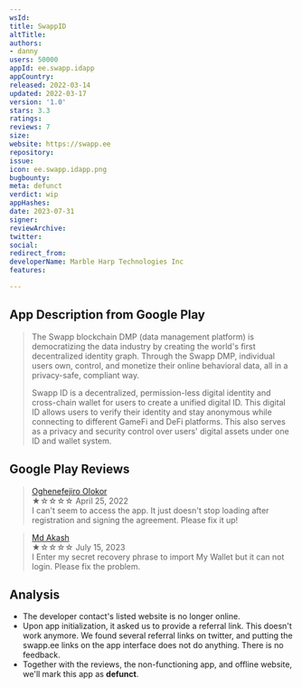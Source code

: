 ```yaml
---
wsId: 
title: SwappID
altTitle: 
authors:
- danny
users: 50000
appId: ee.swapp.idapp
appCountry: 
released: 2022-03-14
updated: 2022-03-17
version: '1.0'
stars: 3.3
ratings: 
reviews: 7
size: 
website: https://swapp.ee
repository: 
issue: 
icon: ee.swapp.idapp.png
bugbounty: 
meta: defunct
verdict: wip
appHashes: 
date: 2023-07-31
signer: 
reviewArchive: 
twitter: 
social: 
redirect_from: 
developerName: Marble Harp Technologies Inc
features: 

---
```


## App Description from Google Play

> The Swapp blockchain DMP (data management platform) is democratizing the data industry by creating the world's first decentralized identity graph. Through the Swapp DMP, individual users own, control, and monetize their online behavioral data, all in a privacy-safe, compliant way.
>
> Swapp ID is a decentralized, permission-less digital identity and cross-chain wallet for users to create a unified digital ID. This digital ID allows users to verify their identity and stay anonymous while connecting to different GameFi and DeFi platforms. This also serves as a privacy and security control over users' digital assets under one ID and wallet system.

## Google Play Reviews

> [Oghenefejiro Olokor](https://play.google.com/store/apps/details?id=ee.swapp.idapp&gl=us)<br>
  ★☆☆☆☆ April 25, 2022 <br>
       I can't seem to access the app. It just doesn't stop loading after registration and signing the agreement. Please fix it up!

> [Md Akash](https://play.google.com/store/apps/details?id=ee.swapp.idapp&gl=us)<br>
  ★☆☆☆☆ July 15, 2023 <br>
       I Enter my secret recovery phrase to import My Wallet but it can not login. Please fix the problem.

## Analysis 

- The developer contact's listed website is no longer online.
- Upon app initialization, it asked us to provide a referral link. This doesn't work anymore. We found several referral links on twitter, and putting the swapp.ee links on the app interface does not do anything. There is no feedback.
- Together with the reviews, the non-functioning app, and offline website, we'll mark this app as **defunct**.

